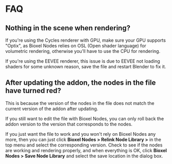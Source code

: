 # FAQ

## Nothing in the scene when rendering?

If you're using the Cycles renderer with GPU, make sure your GPU supports "Optix", as Bioxel Nodes relies on OSL (Open shader language) for volumetric rendering, otherwise you'll have to use the CPU for rendering.

If you're using the EEVEE renderer, this issue is due to EEVEE not loading shaders for some unknown reason, save the file and restart Blender to fix it.

## After updating the addon, the nodes in the file have turned red?

This is because the version of the nodes in the file does not match the current version of the addon after updating.

If you still want to edit the file with Bioxel Nodes, you can only roll back the addon version to the version that corresponds to the nodes.

If you just want the file to work and you won't rely on Bioxel Nodes any more, then you can just click **Bioxel Nodes > Relink Node Library >** in the top menu and select the corresponding version. Check to see if the nodes are working and rendering properly, and when everything is OK, click **Bioxel Nodes > Save Node Library** and select the save location in the dialog box.
